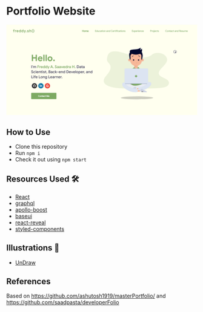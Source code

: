 # Portfolio Website

<p align="center">
  <img src="/media/porta.png")
</p>

## How to Use 

- Clone this repository 
- Run `npm i`
- Check it out using `npm start`

## Resources Used 🛠️

- [React](https://reactjs.org/)
- [graphql](https://graphql.org/)
- [apollo-boost](https://www.apollographql.com/docs/react/get-started/)
- [baseui](https://github.com/uber/baseweb)
- [react-reveal](https://www.react-reveal.com/)
- [styled-components](https://styled-components.com/)

## Illustrations 🍥

- [UnDraw](https://undraw.co/illustrations)

## References

Based on https://github.com/ashutosh1919/masterPortfolio/ and https://github.com/saadpasta/developerFolio
